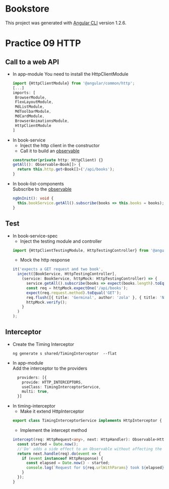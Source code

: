 # Bookstore

This project was generated with [Angular CLI](https://github.com/angular/angular-cli) version 1.2.6.

# Practice 09 HTTP

## Call to a web API
- In app-module 
  You need to install the HttpClientModule
   ```typescript
  import {HttpClientModule} from '@angular/common/http';
  [...]
   imports: [
    BrowserModule,
    FlexLayoutModule,
    MdListModule,
    MdToolbarModule,
    MdCardModule,
    BrowserAnimationsModule,
    HttpClientModule
  ]
  ```
- In book-service
  - Inject the http client in the constructor
  - Call it to build an [observable](http://reactivex.io/rxjs/class/es6/Observable.js~Observable.html)
  ```typescript
  constructor(private http: HttpClient) {}
  getAll(): Observable<Book[]> {
    return this.http.get<Book[]>('/api/books');
  }
  ```
- In book-list-components  
Subscribe to the [observable](http://reactivex.io/rxjs/class/es6/Observable.js~Observable.html)
  ```typescript
  ngOnInit(): void {
    this.bookService.getAll().subscribe(books => this.books = books);
  }
  ```

## Test
- In book-service-spec
  - Inject the testing module and controller
  ```typescript
  import {HttpClientTestingModule, HttpTestingController} from '@angular/common/http/testing';
  ```
  - Mock the http response
  ```typescript
  it('expects a GET request and two book',
    inject([BookService, HttpTestingController],
      (service: BookService, httpMock: HttpTestingController) => {
        service.getAll().subscribe(books => expect(books.length).toEqual(2));
        const req = httpMock.expectOne('/api/books');
        expect(req.request.method).toEqual('GET');
        req.flush([{ title: 'Germinal', author: 'zola' }, { title: 'Nana', author: 'zola' }]);
        httpMock.verify();
      }
    )
  );
  ```

## Interceptor
- Create the Timing Interceptor
  ```
  ng generate s shared/TimingInterceptor  --flat
  ```
- In app-module  
  Add the interceptor to the providers
  ```typescript
    providers: [{
      provide: HTTP_INTERCEPTORS,
      useClass: TimingInterceptorService,
      multi: true,
    }]
  ```
- In timing-interceptor  
  - Make it extend HttpInterceptor
  ```typescript
  export class TimingInterceptorService implements HttpInterceptor {
  ```
  - Implement the intercept method
  ```typescript
  intercept(req: HttpRequest<any>, next: HttpHandler): Observable<HttpEvent<any>> {
    const started = Date.now();
    //'Do' adds a side effect to an Observable without affecting the values on the stream
    return next.handle(req).do(event => {
      if (event instanceof HttpResponse) {
        const elapsed = Date.now() - started;
        console.log(`Request for ${req.urlWithParams} took ${elapsed} ms.`);
      }
    });
  }
  ```